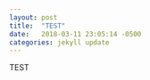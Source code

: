 ```yaml
---
layout: post
title:  "TEST"
date:   2018-03-11 23:05:14 -0500
categories: jekyll update
---
```

TEST
